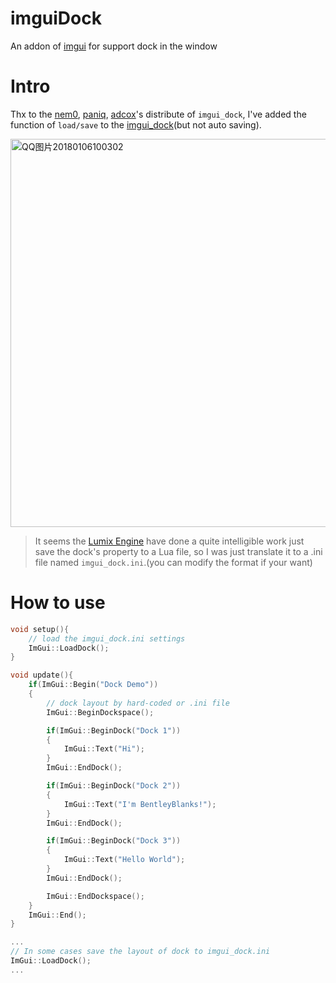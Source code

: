 # imguiDock
An addon of [imgui](https://github.com/ocornut/imgui/wiki) for support dock in the window

# Intro
Thx to the [nem0](https://github.com/nem0), [paniq](https://github.com/paniq), [adcox](https://github.com/adcox)'s distribute of ```imgui_dock```, I've added the function of ```load/save``` to the [imgui_dock](https://github.com/adcox/imgui/blob/master/imgui_dock.h)(but not auto saving).

<a data-flickr-embed="true"  href="https://www.flickr.com/photos/134486032@N03/24660622177/in/dateposted-public/" title="QQ图片20180106100302"><img src="https://farm5.staticflickr.com/4683/24660622177_7dafeee6e1_c.jpg" width="800" height="621" alt="QQ图片20180106100302"></a>

> It seems the [Lumix Engine](https://github.com/nem0/LumixEngine) have done a quite intelligible work just save the dock's property to a Lua file, so I was just translate it to a .ini file named ```imgui_dock.ini```.(you can modify the format if your want)

# How to use
```cpp
void setup(){
	// load the imgui_dock.ini settings
	ImGui::LoadDock();
}

void update(){
	if(ImGui::Begin("Dock Demo"))
	{
		// dock layout by hard-coded or .ini file
		ImGui::BeginDockspace();

    	if(ImGui::BeginDock("Dock 1"))
	    {
	    	ImGui::Text("Hi");
	    }
	    ImGui::EndDock();

	    if(ImGui::BeginDock("Dock 2"))
	    {
	        ImGui::Text("I'm BentleyBlanks!");
	    }
	    ImGui::EndDock();

	    if(ImGui::BeginDock("Dock 3"))
	    {
	        ImGui::Text("Hello World");
	    }
	    ImGui::EndDock();

	    ImGui::EndDockspace();
	}
    ImGui::End();
}

...
// In some cases save the layout of dock to imgui_dock.ini
ImGui::LoadDock();
...

```